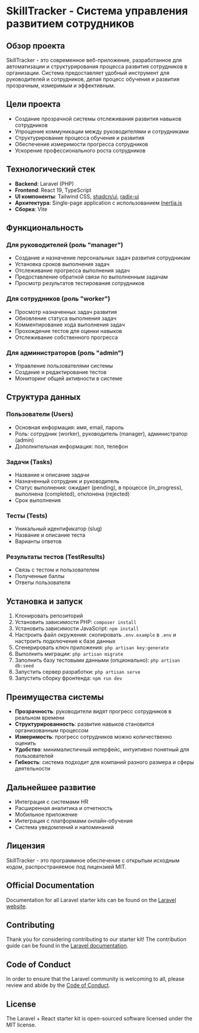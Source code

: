 # SkillTracker - Система управления развитием сотрудников

## Обзор проекта

SkillTracker - это современное веб-приложение, разработанное для автоматизации и структурирования процесса развития сотрудников в организации. Система предоставляет удобный инструмент для руководителей и сотрудников, делая процесс обучения и развития прозрачным, измеримым и эффективным.

## Цели проекта

- Создание прозрачной системы отслеживания развития навыков сотрудников
- Упрощение коммуникации между руководителями и сотрудниками
- Структурирование процесса обучения и развития
- Обеспечение измеримости прогресса сотрудников
- Ускорение профессионального роста сотрудников

## Технологический стек

- **Backend**: Laravel (PHP)
- **Frontend**: React 19, TypeScript
- **UI компоненты**: Tailwind CSS, [shadcn/ui](https://ui.shadcn.com), [radix-ui](https://www.radix-ui.com)
- **Архитектура**: Single-page application с использованием [Inertia.js](https://inertiajs.com)
- **Сборка**: Vite

## Функциональность

### Для руководителей (роль "manager")

- Создание и назначение персональных задач развития сотрудникам
- Установка сроков выполнения задач
- Отслеживание прогресса выполнения задач
- Предоставление обратной связи по выполненным задачам
- Просмотр результатов тестирования сотрудников

### Для сотрудников (роль "worker")

- Просмотр назначенных задач развития
- Обновление статуса выполнения задач
- Комментирование хода выполнения задач
- Прохождение тестов для оценки навыков
- Отслеживание собственного прогресса

### Для администраторов (роль "admin")

- Управление пользователями системы
- Создание и редактирование тестов
- Мониторинг общей активности в системе

## Структура данных

### Пользователи (Users)

- Основная информация: имя, email, пароль
- Роль: сотрудник (worker), руководитель (manager), администратор (admin)
- Дополнительная информация: пол, телефон

### Задачи (Tasks)

- Название и описание задачи
- Назначенный сотрудник и руководитель
- Статус выполнения: ожидает (pending), в процессе (in_progress), выполнена (completed), отклонена (rejected)
- Срок выполнения

### Тесты (Tests)

- Уникальный идентификатор (slug)
- Название и описание теста
- Варианты ответов

### Результаты тестов (TestResults)

- Связь с тестом и пользователем
- Полученные баллы
- Ответы пользователя

## Установка и запуск

1. Клонировать репозиторий
2. Установить зависимости PHP: `composer install`
3. Установить зависимости JavaScript: `npm install`
4. Настроить файл окружения: скопировать `.env.example` в `.env` и настроить подключение к базе данных
5. Сгенерировать ключ приложения: `php artisan key:generate`
6. Выполнить миграции: `php artisan migrate`
7. Заполнить базу тестовыми данными (опционально): `php artisan db:seed`
8. Запустить сервер разработки: `php artisan serve`
9. Запустить сборку фронтенда: `npm run dev`

## Преимущества системы

- **Прозрачность**: руководители видят прогресс сотрудников в реальном времени
- **Структурированность**: развитие навыков становится организованным процессом
- **Измеримость**: прогресс сотрудников можно количественно оценить
- **Удобство**: минималистичный интерфейс, интуитивно понятный для пользователей
- **Гибкость**: система подходит для компаний разного размера и сферы деятельности

## Дальнейшее развитие

- Интеграция с системами HR
- Расширенная аналитика и отчетность
- Мобильное приложение
- Интеграция с платформами онлайн-обучения
- Система уведомлений и напоминаний

## Лицензия

SkillTracker - это программное обеспечение с открытым исходным кодом, распространяемое под лицензией MIT.

## Official Documentation

Documentation for all Laravel starter kits can be found on the [Laravel website](https://laravel.com/docs/starter-kits).

## Contributing

Thank you for considering contributing to our starter kit! The contribution guide can be found in the [Laravel documentation](https://laravel.com/docs/contributions).

## Code of Conduct

In order to ensure that the Laravel community is welcoming to all, please review and abide by the [Code of Conduct](https://laravel.com/docs/contributions#code-of-conduct).

## License

The Laravel + React starter kit is open-sourced software licensed under the MIT license.

